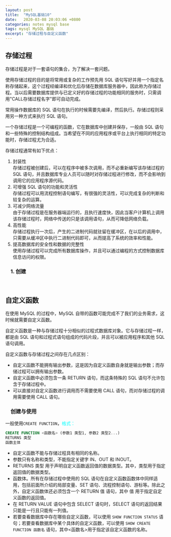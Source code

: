 ```yaml
---
layout: post
title:  "MySQL基础10"
date:   2020-03-08 20:03:06 +0800
categories: notes mysql base
tags: mysql MySQL 基础 
excerpt: "存储过程与自定义函数"
---
```


## 存储过程

存储过程是对于一套语句的集合，为了解决一套问题。

使用存储过程的目的是将常用或复杂的工作预先用 SQL 语句写好并用一个指定名称存储起来，这个过程经编译和优化后存储在数据库服务器中，因此称为存储过程。当以后需要数据库提供与已定义好的存储过程的功能相同的服务时，只需调用"CALL存储过程名字"即可自动完成。

常用操作数据库的 SQL 语句在执行的时候需要先编译，然后执行。存储过程则采用另一种方式来执行 SQL 语句。

一个存储过程是一个可编程的函数，它在数据库中创建并保存，一般由 SQL 语句和一些特殊的控制结构组成。当希望在不同的应用程序或平台上执行相同的特定功能时，存储过程尤为合适。

存储过程通常有如下优点：  
1) 封装性  
存储过程被创建后，可以在程序中被多次调用，而不必重新编写该存储过程的 SQL 语句，并且数据库专业人员可以随时对存储过程进行修改，而不会影响到调用它的应用程序源代码。  
2) 可增强 SQL 语句的功能和灵活性  
存储过程可以用流程控制语句编写，有很强的灵活性，可以完成复杂的判断和较复杂的运算。  
3) 可减少网络流量  
由于存储过程是在服务器端运行的，且执行速度快，因此当客户计算机上调用该存储过程时，网络中传送的只是该调用语句，从而可降低网络负载。  
4) 高性能  
存储过程执行一次后，产生的二进制代码就驻留在缓冲区，在以后的调用中，只需要从缓冲区中执行二进制代码即可，从而提高了系统的效率和性能。  
5) 提高数据库的安全性和数据的完整性  
使用存储过程可以完成所有数据库操作，并且可以通过编程的方式控制数据库信息访问的权限。

### &emsp;1. 创建



&emsp;

## 自定义函数

在使用 MySQL 的过程中，MySQL 自带的函数可能完成不了我们的业务需求，这时候就需要自定义函数。

自定义函数是一种与存储过程十分相似的过程式数据库对象。它与存储过程一样，都是由 SQL 语句和过程式语句组成的代码片段，并且可以被应用程序和其他 SQL 语句调用。

自定义函数与存储过程之间存在几点区别：

+ 自定义函数不能拥有输出参数，这是因为自定义函数自身就是输出参数；而存储过程可以拥有输出参数。
+ 自定义函数中必须包含一条 RETURN 语句，而这条特殊的 SQL 语句不允许包含于存储过程中。
+ 可以直接对自定义函数进行调用而不需要使用 CALL 语句，而对存储过程的调用需要使用 CALL 语句。

### &emsp;创建与使用

一般使用`CREATE FUNCTION`，<span style="color:aqua">格式：</span>

```sql
CREATE FUNCTION <函数名> (参数1 类型1, 参数2 类型2...)
RETURNS 类型
函数主体
```

+ 自定义函数不能与存储过程具有相同的名称。
+ 参数只有名称和类型，不能指定关键字 IN、OUT 和 INOUT。
+ RETURNS 类型 用于声明自定义函数返回值的数据类型。其中，类型用于指定返回值的数据类型。
+ 函数体。所有在存储过程中使用的 SQL 语句在自定义函数函数体中同样适用，包括前面所介绍的局部变量、SET 语句、流程控制语句、游标等。除此之外，自定义函数体还必须包含一个 RETURN 值 语句，其中 值 用于指定自定义函数的返回值。
+ 在 RETURN VALUE 语句中包含 SELECT 语句时，SELECT 语句的返回结果只能是一行且只能有一列值。
+ 若要查看数据库中存在哪些自定义函数，可以使用 `SHOW FUNCTION STATUS` 语句；若要查看数据库中某个具体的自定义函数，可以使用 `SHOW CREATE FUNCTION 函数名` 语句，其中<函数名>用于指定该自定义函数的名称。
